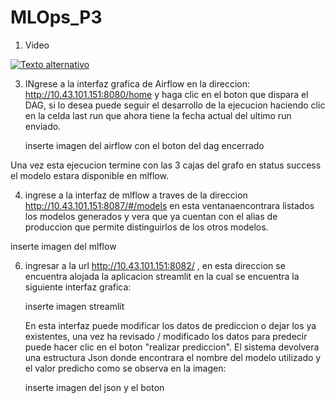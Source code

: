 # MLOps_P3

1. Video 

[![Texto alternativo](https://img.youtube.com/vi/YPbuRMIL1H8/0.jpg)](https://www.youtube.com/watch?v=YPbuRMIL1H8)

3. INgrese a la interfaz grafica de Airflow en la direccion: http://10.43.101.151:8080/home y haga clic en el boton que dispara el DAG, si lo desea puede seguir el desarrollo de la ejecucion haciendo clic en la celda last run que ahora tiene la fecha actual del ultimo run enviado.

   inserte imagen del airflow con el boton del dag encerrado

Una vez esta ejecucion termine con las 3 cajas del grafo en status success el modelo estara disponible en mlflow.

4. ingrese a la interfaz de mlflow a traves de la direccion http://10.43.101.151:8087/#/models en esta ventanaencontrara listados los modelos generados y vera que ya cuentan con el alias de produccion que permite distinguirlos de los otros modelos.

inserte imagen del mlflow

6. ingresar a la url http://10.43.101.151:8082/ , en esta direccion se encuentra alojada la aplicacion streamlit en la cual se encuentra la siguiente interfaz grafica:

   inserte imagen streamlit

   En esta interfaz puede modificar los datos de prediccion o dejar los ya existentes, una vez ha revisado / modificado los datos para predecir puede hacer clic en el boton "realizar prediccion". El sistema devolvera una estructura Json donde encontrara el nombre del modelo utilizado y el valor predicho como se observa en la imagen:

   inserte imagen del json y el boton
